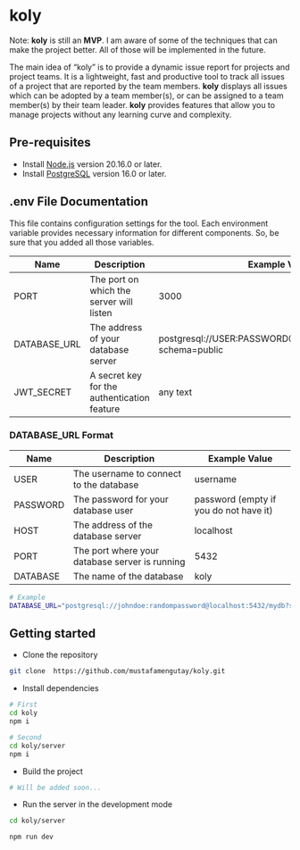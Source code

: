 # koly

Note: **koly** is still an **MVP**. I am aware of some of the techniques that can make the project better. All of those will be implemented in the future.

The main idea of “koly” is to provide a dynamic issue report for projects and project teams. It is a lightweight, fast and productive tool to track all issues of a project that are reported by the team members. **koly** displays all issues which can be adopted by a team member(s), or can be assigned to a team member(s) by their team leader. **koly** provides features that allow you to manage projects without any learning curve and complexity.

## Pre-requisites

- Install [Node.js](https://nodejs.org/en/) version 20.16.0 or later.
- Install [PostgreSQL](https://www.postgresql.org/download/) version 16.0 or later.

## .env File Documentation

This file contains configuration settings for the tool. Each environment variable provides necessary information for different components. So, be sure that you added all those variables.

| Name         | Description                                 | Example Value                                               |
| ------------ | ------------------------------------------- | ----------------------------------------------------------- |
| PORT         | The port on which the server will listen    | 3000                                                        |
| DATABASE_URL | The address of your database server         | postgresql://USER:PASSWORD@HOST:PORT/DATABASE?schema=public |
| JWT_SECRET   | A secret key for the authentication feature | any text                                                    |

### DATABASE_URL Format

| Name     | Description                                    | Example Value                          |
| -------- | ---------------------------------------------- | -------------------------------------- |
| USER     | The username to connect to the database        | username                               |
| PASSWORD | The password for your database user            | password (empty if you do not have it) |
| HOST     | The address of the database server             | localhost                              |
| PORT     | The port where your database server is running | 5432                                   |
| DATABASE | The name of the database                       | koly                                   |

```bash
# Example
DATABASE_URL="postgresql://johndoe:randompassword@localhost:5432/mydb?schema=public"
```

## Getting started

- Clone the repository

```bash
git clone  https://github.com/mustafamengutay/koly.git
```

- Install dependencies

```bash
# First
cd koly
npm i

# Second
cd koly/server
npm i
```

- Build the project

```bash
# Will be added soon...
```

- Run the server in the development mode

```bash
cd koly/server

npm run dev
```
